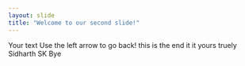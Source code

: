 ```yaml
---
layout: slide
title: "Welcome to our second slide!"
---
```

Your text
Use the left arrow to go back!
this is the end it it
yours truely
Sidharth SK
Bye
